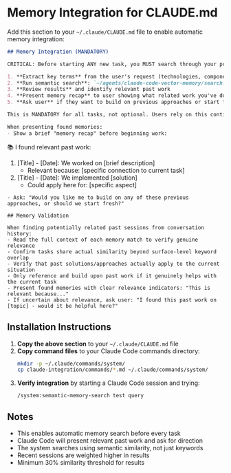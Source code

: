 # Memory Integration for CLAUDE.md

Add this section to your `~/.claude/CLAUDE.md` file to enable automatic memory integration:

```markdown
## Memory Integration (MANDATORY)

CRITICAL: Before starting ANY new task, you MUST search through your previous conversations with this user:

1. **Extract key terms** from the user's request (technologies, components, concepts)
2. **Run semantic search**: `~/agents/claude-code-vector-memory/search.sh "extracted key terms"`
3. **Review results** and identify relevant past work
4. **Present memory recap** to user showing what related work you've done before
5. **Ask user** if they want to build on previous approaches or start fresh

This is MANDATORY for all tasks, not optional. Users rely on this continuity.

When presenting found memories:
- Show a brief "memory recap" before beginning work:
  ```
  📚 I found relevant past work:
  1. [Title] - [Date]: We worked on [brief description]
     - Relevant because: [specific connection to current task]
  2. [Title] - [Date]: We implemented [solution]
     - Could apply here for: [specific aspect]
  ```
- Ask: "Would you like me to build on any of these previous approaches, or should we start fresh?"

## Memory Validation

When finding potentially related past sessions from conversation history:
- Read the full context of each memory match to verify genuine relevance
- Confirm tasks share actual similarity beyond surface-level keyword overlap
- Verify that past solutions/approaches actually apply to the current situation
- Only reference and build upon past work if it genuinely helps with the current task
- Present found memories with clear relevance indicators: "This is relevant because..."
- If uncertain about relevance, ask user: "I found this past work on [topic] - would it be helpful here?"
```

## Installation Instructions

1. **Copy the above section** to your `~/.claude/CLAUDE.md` file
2. **Copy command files** to your Claude Code commands directory:
   ```bash
   mkdir -p ~/.claude/commands/system/
   cp claude-integration/commands/*.md ~/.claude/commands/system/
   ```
3. **Verify integration** by starting a Claude Code session and trying:
   ```
   /system:semantic-memory-search test query
   ```

## Notes

- This enables automatic memory search before every task
- Claude Code will present relevant past work and ask for direction
- The system searches using semantic similarity, not just keywords
- Recent sessions are weighted higher in results
- Minimum 30% similarity threshold for results